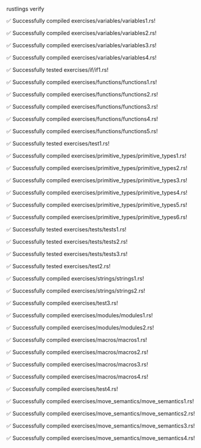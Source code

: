 rustlings verify

✅ Successfully compiled exercises/variables/variables1.rs!

✅ Successfully compiled exercises/variables/variables2.rs!

✅ Successfully compiled exercises/variables/variables3.rs!

✅ Successfully compiled exercises/variables/variables4.rs!

✅ Successfully tested exercises/if/if1.rs!

✅ Successfully compiled exercises/functions/functions1.rs!

✅ Successfully compiled exercises/functions/functions2.rs!

✅ Successfully compiled exercises/functions/functions3.rs!

✅ Successfully compiled exercises/functions/functions4.rs!

✅ Successfully compiled exercises/functions/functions5.rs!

✅ Successfully tested exercises/test1.rs!

✅ Successfully compiled exercises/primitive_types/primitive_types1.rs!

✅ Successfully compiled exercises/primitive_types/primitive_types2.rs!

✅ Successfully compiled exercises/primitive_types/primitive_types3.rs!

✅ Successfully compiled exercises/primitive_types/primitive_types4.rs!

✅ Successfully compiled exercises/primitive_types/primitive_types5.rs!

✅ Successfully compiled exercises/primitive_types/primitive_types6.rs!

✅ Successfully tested exercises/tests/tests1.rs!

✅ Successfully tested exercises/tests/tests2.rs!

✅ Successfully tested exercises/tests/tests3.rs!

✅ Successfully tested exercises/test2.rs!

✅ Successfully compiled exercises/strings/strings1.rs!

✅ Successfully compiled exercises/strings/strings2.rs!

✅ Successfully compiled exercises/test3.rs!

✅ Successfully compiled exercises/modules/modules1.rs!

✅ Successfully compiled exercises/modules/modules2.rs!

✅ Successfully compiled exercises/macros/macros1.rs!

✅ Successfully compiled exercises/macros/macros2.rs!

✅ Successfully compiled exercises/macros/macros3.rs!

✅ Successfully compiled exercises/macros/macros4.rs!

✅ Successfully compiled exercises/test4.rs!

✅ Successfully compiled exercises/move_semantics/move_semantics1.rs!

✅ Successfully compiled exercises/move_semantics/move_semantics2.rs!

✅ Successfully compiled exercises/move_semantics/move_semantics3.rs!

✅ Successfully compiled exercises/move_semantics/move_semantics4.rs!


